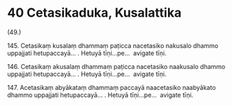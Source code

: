 

# 40 Cetasikaduka, Kusalattika


(49.)

145\. Cetasikaṃ kusalaṃ dhammaṃ paṭicca nacetasiko nakusalo dhammo uppajjati hetupaccayā… . Hetuyā tīṇi…pe…  avigate tīṇi.

146\. Cetasikaṃ akusalaṃ dhammaṃ paṭicca nacetasiko naakusalo dhammo uppajjati hetupaccayā… . Hetuyā tīṇi…pe…  avigate tīṇi.

147\. Acetasikaṃ abyākataṃ dhammaṃ paccayā naacetasiko naabyākato dhammo uppajjati hetupaccayā… . Hetuyā tīṇi…pe…  avigate tīṇi.



